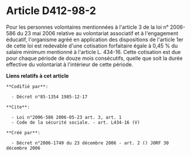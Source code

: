 # Article D412-98-2

Pour les personnes volontaires mentionnées à l'article 3 de la loi n° 2006-586 du 23 mai 2006 relative au volontariat
associatif et à l'engagement éducatif, l'organisme agréé en application des dispositions de l'article 1er de cette loi est
redevable d'une cotisation forfaitaire égale à 0,45 % du salaire minimum mentionné à l'article L. 434-16. Cette cotisation
est due pour chaque période de douze mois consécutifs, quelle que soit la durée effective du volontariat à l'intérieur de
cette période.

**Liens relatifs à cet article**

	**Codifié par**:

	  - Décret n°85-1354 1985-12-17

	**Cite**:

	  - Loi n°2006-586 2006-05-23 art. 3, art. 1
	  - Code de la sécurité sociale. - art. L434-16 (V)

	**Créé par**:

	  - Décret n°2006-1749 du 23 décembre 2006 - art. 2 () JORF 30 décembre 2006
